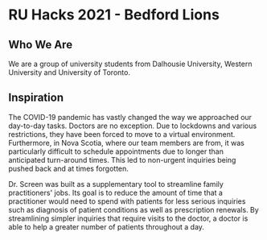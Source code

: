 # RU Hacks 2021 - Bedford Lions

## Who We Are

We are a group of university students from Dalhousie University, Western University and University of Toronto. 
 
## Inspiration

The COVID-19 pandemic has vastly changed the way we approached our day-to-day tasks. Doctors are no exception. Due to lockdowns and various restrictions, they have been forced to move to a virtual environment. Furthermore, in Nova Scotia, where our team members are from, it was particularly difficult to schedule appointments due to longer than anticipated turn-around times. This led to non-urgent inquiries being pushed back and at times forgotten.

Dr. Screen was built as a supplementary tool to streamline family practitioners' jobs. Its goal is to reduce the amount of time that a practitioner would need to spend with patients for less serious inquiries such as diagnosis of patient conditions as well as prescription renewals. By streamlining simpler inquiries that require visits to the doctor, a doctor is able to help a greater number of patients throughout a day.

